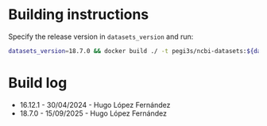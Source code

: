 # Building instructions

Specify the release version in `datasets_version` and run:

```bash
datasets_version=18.7.0 && docker build ./ -t pegi3s/ncbi-datasets:${datasets_version} --build-arg VERSION=${datasets_version}  && docker tag pegi3s/ncbi-datasets:${datasets_version} pegi3s/ncbi-datasets:latest
```

# Build log

- 16.12.1 - 30/04/2024 - Hugo López Fernández
- 18.7.0 - 15/09/2025 - Hugo López Fernández
